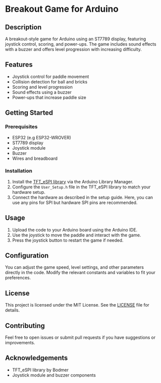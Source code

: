 # Breakout Game for Arduino

## Description
A breakout-style game for Arduino using an ST7789 display, featuring joystick control, scoring, and power-ups. The game includes sound effects with a buzzer and offers level progression with increasing difficulty.

## Features
- Joystick control for paddle movement
- Collision detection for ball and bricks
- Scoring and level progression
- Sound effects using a buzzer
- Power-ups that increase paddle size

## Getting Started

### Prerequisites
- ESP32 (e.g ESP32-WROVER)
- ST7789 display
- Joystick module
- Buzzer
- Wires and breadboard

### Installation
1. Install the [TFT_eSPI library](https://github.com/Bodmer/TFT_eSPI) via the Arduino Library Manager.
2. Configure the `User_Setup.h` file in the TFT_eSPI library to match your hardware setup.
3. Connect the hardware as described in the setup guide. Here, you can use any pins for SPI but hardware SPI pins are recommended.

## Usage
1. Upload the code to your Arduino board using the Arduino IDE.
2. Use the joystick to move the paddle and interact with the game.
3. Press the joystick button to restart the game if needed.

## Configuration
You can adjust the game speed, level settings, and other parameters directly in the code. Modify the relevant constants and variables to fit your preferences.

## License
This project is licensed under the MIT License. See the [LICENSE](LICENSE) file for details.

## Contributing
Feel free to open issues or submit pull requests if you have suggestions or improvements.

## Acknowledgements
- TFT_eSPI library by Bodmer
- Joystick module and buzzer components

